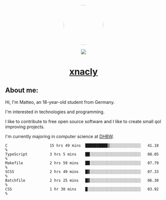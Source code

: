 <p align="center">
  <img style="border-radius: 100px" width="128" height="128" src="https://avatars.githubusercontent.com/u/47723417?v=4"/>
</p>
<p align="center">
  <img src="https://komarev.com/ghpvc/?username=xnacly&&style=flat-square"/>
</p>

<h1 align="center"><a href="https://xnacly.me/"> xnacly</a> </h1>

<h2> About me:</h2>

<p>Hi, I'm Matteo, an 18-year-old student from Germany. </p>
<p>I'm interested in technologies and programming.</p>
<p>I like to contribute to free open source software and I like to create small qol improving projects.</p>
<p>I'm currently majoring in computer science at <a href="https://www.dhbw.de/startseite">DHBW</a>.</p>

<!--START_SECTION:waka-->

```text
C                   15 hrs 49 mins  ██████████▒░░░░░░░░░░░░░░   41.18 %
TypeScript          3 hrs 5 mins    ██░░░░░░░░░░░░░░░░░░░░░░░   08.05 %
Makefile            2 hrs 59 mins   ██░░░░░░░░░░░░░░░░░░░░░░░   07.79 %
SCSS                2 hrs 49 mins   █▓░░░░░░░░░░░░░░░░░░░░░░░   07.33 %
Batchfile           2 hrs 25 mins   █▓░░░░░░░░░░░░░░░░░░░░░░░   06.30 %
CSS                 1 hr 30 mins    █░░░░░░░░░░░░░░░░░░░░░░░░   03.92 %
```

<!--END_SECTION:waka-->
